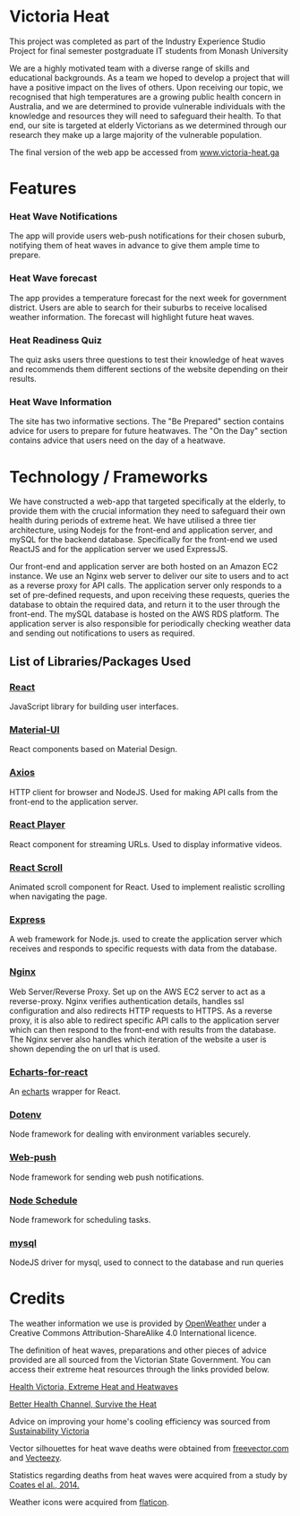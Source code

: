 # Victoria Heat

This project was completed as part of the Industry Experience Studio Project for final semester postgraduate IT students from Monash University

We are a highly motivated team with a diverse range of skills and educational backgrounds. As a team we hoped to develop a project that will have a positive impact on the lives of others. Upon receiving our topic, we recognised that high temperatures are a growing public health concern in Australia, and we are determined to provide vulnerable individuals with the knowledge and resources they will need to safeguard their health. To that end, our site is targeted at elderly Victorians as we determined through our research they make up a large majority of the vulnerable population.

The final version of the web app be accessed from <a href="https://victoria-heat.ga">www.victoria-heat.ga</a>

 
# Features

### Heat Wave Notifications
The app will provide users web-push notifications for their chosen suburb, notifying them of heat waves in advance to give them ample time to prepare.

### Heat Wave forecast
The app provides a temperature forecast for the next week for government district. Users are able to search for their suburbs to receive localised weather information. The forecast will highlight future heat waves.

### Heat Readiness Quiz
The quiz asks users three questions to test their knowledge of heat waves and recommends them different sections of the website depending on their results.

### Heat Wave Information
The site has two informative sections. The "Be Prepared" section contains advice for users to prepare for future heatwaves. The "On the Day" section contains advice that users need on the day of a heatwave.

# Technology / Frameworks
We have constructed a web-app that targeted specifically at the elderly, to provide them with the crucial information they need to safeguard their own health during periods of extreme heat. We have utilised a three tier architecture, using Nodejs for the front-end and application server, and mySQL for the backend database. Specifically for the front-end we used ReactJS and for the application server we used ExpressJS.

Our front-end and application server are both hosted on an Amazon EC2 instance. We use an Nginx web server to deliver our site to users and to act as a reverse proxy for API calls. The application server only responds to a set of pre-defined requests, and upon receiving these requests, queries the database to obtain the required data, and return it to the user through the front-end. The mySQL database is hosted on the AWS RDS platform. The application server is also responsible for periodically checking weather data and sending out notifications to users as required.

## List of Libraries/Packages Used

### <a href="https://reactjs.org/">React</a>
JavaScript library for building user interfaces.

### <a href="https://material-ui.com/">Material-UI</a>
React components based on Material Design.

### <a href="https://www.npmjs.com/package/axios" >Axios </a>
HTTP client for browser and NodeJS. Used for making API calls from the front-end  to the application server.

### <a href="https://www.npmjs.com/package/react-player" >React Player</a>
React component for streaming URLs. Used to display informative videos.

### <a href="https://www.npmjs.com/package/react-scroll" >React Scroll</a>
Animated scroll component for React. Used to implement realistic scrolling when navigating the page.

### <a href="https://expressjs.com/" >Express</a>
A web framework for Node.js. used to create the application server which receives and responds to specific requests with data from the database.

### <a href="https://www.nginx.com/">Nginx</a>
Web Server/Reverse Proxy. Set up on the AWS EC2 server to act as a reverse-proxy. Nginx verifies authentication details, handles ssl configuration and also redirects HTTP requests to HTTPS. As a reverse proxy, it is also able to redirect specific API calls to the application server which can then respond to the front-end with results from the database. The Nginx server also handles which iteration of the website a user is shown depending the on url that is used.

### <a href="https://www.npmjs.com/package/echarts-for-react">Echarts-for-react</a>
An <a href="https://www.echartsjs.com/">echarts</a> wrapper for React. 


### <a href="https://www.npmjs.com/package/dotenv">Dotenv</a>
Node framework for dealing with environment variables securely.

### <a href="https://www.npmjs.com/package/web-push">Web-push</a>
Node framework for sending web push notifications.

### <a href="https://www.npmjs.com/package/node-schedule">Node Schedule</a>
Node framework for scheduling tasks.

### <a href="https://www.npmjs.com/package/mysql">mysql</a>
NodeJS driver for mysql, used to connect to the database and run queries



# Credits
The weather information we use is provided by <a href="https://openweathermap.org/" >OpenWeather</a> under a Creative Commons Attribution-ShareAlike 4.0 International licence.

The definition of heat waves, preparations and other pieces of advice provided are all sourced from the Victorian State Government. You can access their extreme heat resources through the links provided below.

<a href="https://www2.health.vic.gov.au/public-health/environmental-health/climate-weather-and-public-health/heatwaves-and-extreme-heat/.">Health Victoria, Extreme Heat and Heatwaves</a>

<a href="https://www.betterhealth.vic.gov.au/campaigns/Survive-the-heat">Better Health Channel, Survive the Heat </a>
 
Advice on improving your home's cooling efficiency was sourced from <a href="https://www.sustainability.vic.gov.au/You-and-your-home/Save-energy/Cooling/Cool-your-home-in-summer">Sustainability Victoria</a>
   
Vector silhouettes for heat wave deaths were obtained from <a href="https://www.freevector.com/elderly-people-silhouettes">freevector.com</a> and <a href="https://www.vecteezy.com/free-vector/human-silhouette-vector-free">Vecteezy</a>.
 
Statistics regarding deaths from heat waves were acquired from a study by <a href="https://www.sciencedirect.com/science/article/pii/S1462901114000999">Coates el al., 2014.</a>

Weather icons were acquired from <a href="http://www.flaticon.com">flaticon</a>.

          
